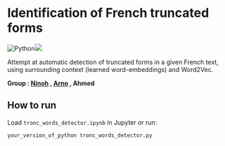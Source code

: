 # Identification of French truncated forms
<img alt="Python" src="https://img.shields.io/badge/python%20-%2314354C.svg?&style=flat-square&logo=python&logoColor=white"/><img src="https://img.shields.io/badge/Jupyter%20-%23F37626.svg?&style=flat-square&logo=Jupyter&logoColor=white" />

Attempt at automatic detection of truncated forms in a given French text, using surrounding context (learned word-embeddings) and Word2Vec.

**Group : [Ninoh](https://github.com/ninohdasilva) , [Arno](https://github.com/awatiez/) , Ahmed**

## How to run 

Load `tronc_words_detector.ipynb` in Jupyter or run:

```
your_version_of_python tronc_words_detector.py
```

